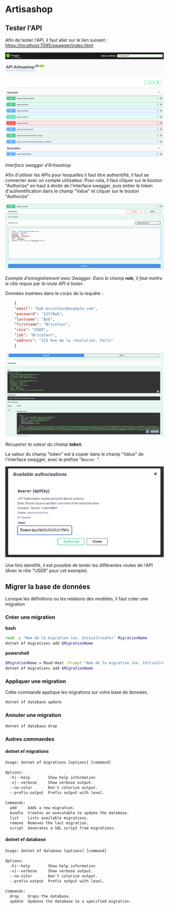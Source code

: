 ﻿# Artisashop

## Tester l'API

Afin de tester l'API, il faut aller sur le lien suivant : <https://localhost:7095/swagger/index.html>

![api-artisashop.png](api-artisashop.png)

_Interface swagger d'Artisashop_

Afin d'utiliser les APIs pour lesquelles il faut être authentifié, il faut se connecter avec un compte utilisateur.
Pour cela, il faut cliquer sur le bouton "Authorize" en haut à droite de l'interface swagger,
puis entrer le token d'authentification dans le champ "Value" et cliquer sur le bouton "Authorize".

![api-account-auth.png](api-account-auth.png)

_Exemple d'enregistrement avec Swagger. Dans le champ **role**, il faut mettre le rôle requis par la route API à tester._

Données insérées dans le corps de la requête :
```json
    {
    "email": "bob-bricoleur@example.com",
    "password": "123!Bob",
    "lastname": "Bob",
    "firstname": "Bricoleur",
    "role": "USER",
    "job": "Bricoleur",
    "address": "123 Rue de la révolution, Paris"
    }
```

![api-account-auth-return.png](api-account-auth-return.png)

_Récupérer la valeur du champ **token**._

La valeur du champ "token" est à copier dans le champ "Value" de l'interface swagger, avec le préfixe "`Bearer `".

![img.png](img.png)

Une fois identifié, il est possible de tester les différentes routes de l'API (Avec le rôle "USER" pour cet exemple).

## Migrer la base de données

Lorsque les définitions ou les relations des modèles, il faut créer une migration

### Créer une migration

**bash**

```bash
read -p "Nom de la migration (ex. InitialCreate)" MigrationName
dotnet ef migrations add $MigrationName
```

**powershell**

```bash
$MigrationName = Read-Host -Prompt "Nom de la migration (ex. InitialCreate)"
dotnet ef migrations add $MigrationName
```

### Appliquer une migration

Cette commande applique les migrations sur votre base de données.

```bash
dotnet ef database update
```

### Annuler une migration

```bash
dotnet ef database drop
```

### Autres commandes

#### dotnet ef migrations

```
Usage: dotnet ef migrations [options] [command]

Options:
  -h|--help        Show help information
  -v|--verbose     Show verbose output.
  --no-color       Don't colorize output.
  --prefix-output  Prefix output with level.

Commands:
  add     Adds a new migration.
  bundle  Creates an executable to update the database.
  list    Lists available migrations.
  remove  Removes the last migration.
  script  Generates a SQL script from migrations.
```

#### dotnet ef database

```
Usage: dotnet ef database [options] [command]

Options:
  -h|--help        Show help information
  -v|--verbose     Show verbose output.
  --no-color       Don't colorize output.
  --prefix-output  Prefix output with level.

Commands:
  drop    Drops the database.
  update  Updates the database to a specified migration.
```